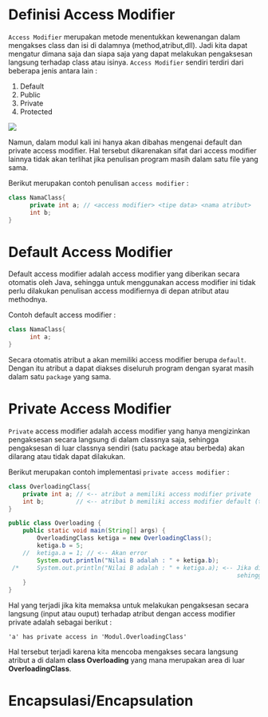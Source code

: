 # Definisi Access Modifier
`Access Modifier` merupakan metode menentukkan kewenangan dalam mengakses class dan isi di dalamnya (method,atribut,dll). Jadi kita dapat mengatur dimana saja dan siapa saja yang dapat melakukan pengaksesan langsung terhadap class atau isinya. 
`Access Modifier` sendiri terdiri dari beberapa jenis antara lain : 
1. Default
2. Public
3. Private
4. Protected

![](https://usemynotes.com/wp-content/uploads/2021/02/what-are-access-specifiers-in-java.jpg)

Namun, dalam modul kali ini hanya akan dibahas mengenai default dan private access modifier. Hal tersebut dikarenakan sifat dari access modifier lainnya tidak akan terlihat jika penulisan program masih dalam satu file yang sama.

Berikut merupakan contoh penulisan `access modifier` : 
``````Java
class NamaClass{
      private int a; // <access modifier> <tipe data> <nama atribut>
      int b;
}
``````
# Default Access Modifier
Default access modifier adalah access modifier yang diberikan secara otomatis oleh Java, sehingga untuk menggunakan access modifier ini tidak perlu dilakukan penulisan access modifiernya di depan atribut atau methodnya. 

Contoh default access modifier : 
``````Java
class NamaClass{
      int a;
}
``````
Secara otomatis atribut a akan memiliki access modifier berupa `default`. Dengan itu atribut a dapat diakses diseluruh program dengan syarat masih dalam satu `package` yang sama.
# Private Access Modifier
`Private` access modifier adalah access modifier yang hanya mengizinkan pengaksesan secara langsung di dalam classnya saja, sehingga pengaksesan di luar classnya sendiri (satu package atau berbeda) akan dilarang atau tidak dapat dilakukan. 

Berikut merupakan contoh implementasi `private access modifier` :  
``````Java
class OverloadingClass{
    private int a; // <-- atribut a memiliki access modifier private
    int b;         // <-- atribut b memiliki access modifier default (tidak perlu ditulis)
}

public class Overloading {
    public static void main(String[] args) {
        OverloadingClass ketiga = new OverloadingClass();
        ketiga.b = 5;
    //  ketiga.a = 1; // <-- Akan error
        System.out.println("Nilai B adalah : " + ketiga.b);
 /*     System.out.println("Nilai B adalah : " + ketiga.a); <-- Jika dijalankan akan error, karena atribut a memiliki access modifier berupa private, 
                                                                sehingga tidak dapat dilakukan pengaksesan di luar classnya sendiri */ 
    }
}
`````` 
Hal yang terjadi jika kita memaksa untuk melakukan pengaksesan secara langsung (input atau ouput) terhadap atribut dengan access modifier private adalah sebagai berikut : 
``````
'a' has private access in 'Modul.OverloadingClass'
``````
Hal tersebut terjadi karena kita mencoba mengakses secara langsung atribut a di dalam **class Overloading** yang mana merupakan area di luar **OverloadingClass**.
# Encapsulasi/Encapsulation